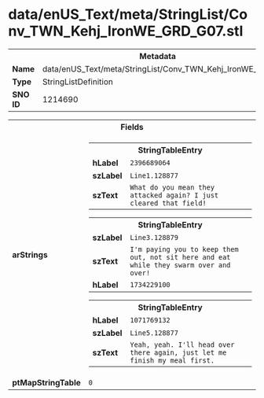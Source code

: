 <h1>data/enUS_Text/meta/StringList/Conv_TWN_Kehj_IronWE_GRD_G07.stl</h1><table><tr><th colspan="100%">Metadata</th></tr><tr><td><b>Name</b></td><td>data/enUS_Text/meta/StringList/Conv_TWN_Kehj_IronWE_GRD_G07.stl</td></tr><tr><td><b>Type</b></td><td>StringListDefinition</td></tr><tr><td><b>SNO ID</b></td><td>1214690</td></tr></table>

<table><tr><th colspan="100%">Fields</th></tr><tr><td><b>arStrings</b></td><td><table><tr><th colspan="100%">StringTableEntry</th></tr><tr><td><b>hLabel</b></td><td><code>2396689064</code></td></tr><tr><td><b>szLabel</b></td><td><code>Line1.128877</code></td></tr><tr><td><b>szText</b></td><td><code>What do you mean they attacked again? I just cleared that field!</code></td></tr></table>


<table><tr><th colspan="100%">StringTableEntry</th></tr><tr><td><b>szLabel</b></td><td><code>Line3.128879</code></td></tr><tr><td><b>szText</b></td><td><code>I'm paying you to keep them out, not sit here and eat while they swarm over and over!</code></td></tr><tr><td><b>hLabel</b></td><td><code>1734229100</code></td></tr></table>


<table><tr><th colspan="100%">StringTableEntry</th></tr><tr><td><b>hLabel</b></td><td><code>1071769132</code></td></tr><tr><td><b>szLabel</b></td><td><code>Line5.128877</code></td></tr><tr><td><b>szText</b></td><td><code>Yeah, yeah. I'll head over there again, just let me finish my meal first.</code></td></tr></table>


</td></tr><tr><td><b>ptMapStringTable</b></td><td><code>0</code></td></tr></table>

